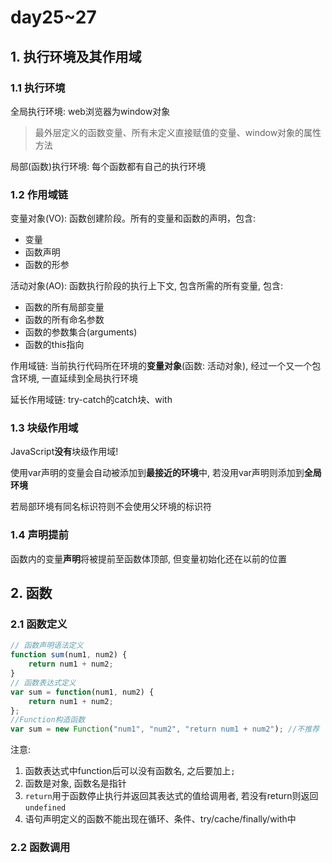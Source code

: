 # day25~27 

## 1. 执行环境及其作用域

### 1.1 执行环境

全局执行环境: web浏览器为window对象

> 最外层定义的函数变量、所有未定义直接赋值的变量、window对象的属性方法

局部(函数)执行环境: 每个函数都有自己的执行环境

### 1.2 作用域链

变量对象(VO): 函数创建阶段。所有的变量和函数的声明，包含:

* 变量
* 函数声明
* 函数的形参

活动对象(AO): 函数执行阶段的执行上下文, 包含所需的所有变量, 包含:

* 函数的所有局部变量
* 函数的所有命名参数
* 函数的参数集合(arguments)
* 函数的this指向

作用域链: 当前执行代码所在环境的**变量对象**(函数: 活动对象), 经过一个又一个包含环境, 一直延续到全局执行环境

延长作用域链: try-catch的catch块、with

### 1.3 块级作用域

JavaScript**没有**块级作用域! 

使用var声明的变量会自动被添加到**最接近的环境**中, 若没用var声明则添加到**全局环境**

若局部环境有同名标识符则不会使用父环境的标识符

### 1.4 声明提前

函数内的变量**声明**将被提前至函数体顶部, 但变量初始化还在以前的位置

## 2. 函数

### 2.1 函数定义

```javascript
// 函数声明语法定义
function sum(num1, num2) {
	return num1 + num2;
}
// 函数表达式定义
var sum = function(num1, num2) {
	return num1 + num2;
};
//Function构造函数
var sum = new Function("num1", "num2", "return num1 + num2"); //不推荐
```

注意: 

1. 函数表达式中function后可以没有函数名, 之后要加上`;`
2. 函数是对象, 函数名是指针
3. `return`用于函数停止执行并返回其表达式的值给调用者, 若没有return则返回`undefined`
4. 语句声明定义的函数不能出现在循环、条件、try/cache/finally/with中

### 2.2 函数调用

